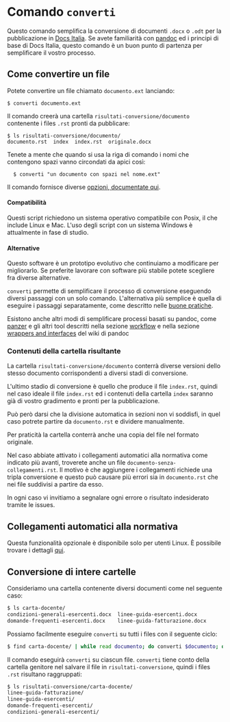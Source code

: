 
# Comando `converti`

Questo comando semplifica la conversione di documenti `.docx` o `.odt`
per la pubblicazione in [Docs Italia](http://docs.italia.it/). Se
avete familiarità con [pandoc](pandoc.org) ed i principi di base di
Docs Italia, questo comando è un buon punto di partenza per
semplificare il vostro processo.

## Come convertire un file

Potete convertire un file chiamato `documento.ext` lanciando:

    $ converti documento.ext

Il comando creerà una cartella `risultati-conversione/documento`
contenente i files `.rst` pronti da pubblicare:

    $ ls risultati-conversione/documento/
    documento.rst  index  index.rst  originale.docx

Tenete a mente che quando si usa la riga di comando i nomi che
contengono spazi vanno circondati da apici così:

      $ converti "un documento con spazi nel nome.ext"

Il comando fornisce diverse [opzioni, documentate
qui](converti-opzioni.md).

#### Compatibilità

Questi script richiedono un sistema operativo compatibile con Posix,
il che include Linux e Mac. L'uso degli script con un sistema Windows
è attualmente in fase di studio. 

#### Alternative

Questo software è un prototipo evolutivo che continuiamo a modificare
per migliorarlo. Se preferite lavorare con software più stabile potete
scegliere fra diverse alternative.

`converti` permette di semplificare il processo di conversione
eseguendo diversi passaggi con un solo comando. L'alternativa più
semplice è quella di eseguire i passaggi separatamente, come descritto
nelle [buone pratiche](../buone-pratiche.md).

Esistono anche altri modi di semplificare processi basati su pandoc,
come [panzer](https://github.com/msprev/panzer) e gli altri tool
descritti nella sezione
[workflow](https://github.com/jgm/pandoc/wiki/Pandoc-Extras#workflow)
e nella sezione [wrappers and
interfaces](https://github.com/jgm/pandoc/wiki/Pandoc-wrappers-and-interfaces)
del wiki di pandoc

### Contenuti della cartella risultante

La cartella `risultati-conversione/documento` conterrà diverse
versioni dello stesso documento corrispondenti a diversi stadi di
conversione.

L'ultimo stadio di conversione è quello che produce il file
`index.rst`, quindi nel caso ideale il file `index.rst` ed i contenuti
della cartella `index` saranno già di vostro gradimento e pronti per
la pubblicazione.

Può però darsi che la divisione automatica in sezioni non vi soddisfi,
in quel caso potrete partire da `documento.rst` e dividere
manualmente.

Per praticità la cartella conterrà anche una copia del file nel
formato originale.

Nel caso abbiate attivato i collegamenti automatici alla normativa
come indicato più avanti, troverete anche un file
`documento-senza-collegamenti.rst`. Il motivo è che aggiungere i
collegamenti richiede una tripla conversione e questo può causare più
errori sia in `documento.rst` che nei file suddivisi a partire da
esso.

In ogni caso vi invitiamo a segnalare ogni errore o risultato
indesiderato tramite le issues.

## Collegamenti automatici alla normativa

Questa funzionalità opzionale è disponibile solo per utenti Linux. È possibile
trovare i dettagli
[qui](../link-normattiva.md).

## Conversione di intere cartelle

Consideriamo una cartella contenente diversi documenti come nel seguente caso:

```bash
$ ls carta-docente/
condizioni-generali-esercenti.docx  linee-guida-esercenti.docx
domande-frequenti-esercenti.docx    linee-guida-fatturazione.docx
```

Possiamo facilmente eseguire `converti` su tutti i files con il
seguente ciclo:

```bash
$ find carta-docente/ | while read documento; do converti $documento; done
```

Il comando eseguirà `converti` su ciascun file. `converti` tiene conto
della cartella genitore nel salvare il file in
`risultati-conversione`, quindi i files `.rst` risultano raggruppati:

```bash
$ ls risultati-conversione/carta-docente/
linee-guida-fatturazione/
linee-guida-esercenti/
domande-frequenti-esercenti/
condizioni-generali-esercenti/
```

